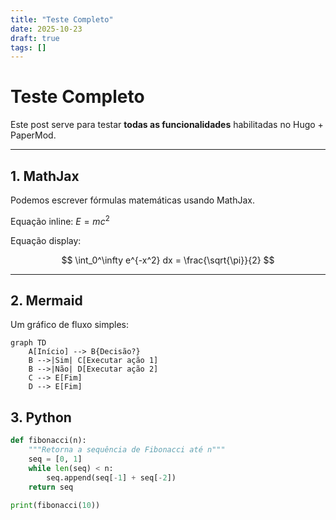 ```yaml
---
title: "Teste Completo"
date: 2025-10-23
draft: true
tags: []
---
```


# Teste Completo

Este post serve para testar **todas as funcionalidades** habilitadas no Hugo + PaperMod.

---

## 1. MathJax

Podemos escrever fórmulas matemáticas usando MathJax.

Equação inline: $E = mc^2$

Equação display:

$$
\int_0^\infty e^{-x^2} dx = \frac{\sqrt{\pi}}{2}
$$

---

## 2. Mermaid

Um gráfico de fluxo simples:

```mermaid
graph TD
    A[Início] --> B{Decisão?}
    B -->|Sim| C[Executar ação 1]
    B -->|Não| D[Executar ação 2]
    C --> E[Fim]
    D --> E[Fim]
```

## 3. Python

```python
def fibonacci(n):
    """Retorna a sequência de Fibonacci até n"""
    seq = [0, 1]
    while len(seq) < n:
        seq.append(seq[-1] + seq[-2])
    return seq

print(fibonacci(10))
``` 